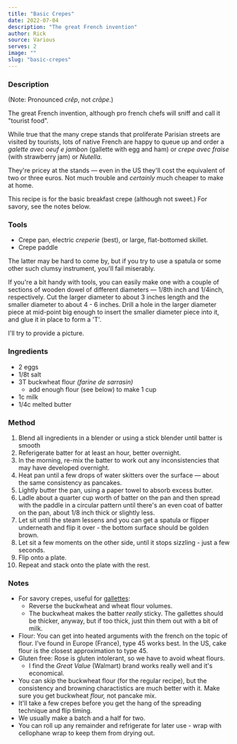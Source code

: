 ```yaml
---
title: "Basic Crepes"
date: 2022-07-04
description: "The great French invention"
author: Rick
source: Various
serves: 2
image: ""
slug: "basic-crepes"
---
```

### Description

(Note: Pronounced _cr&#x0115;p_, not _cr&#x0101;pe_.)

The great French invention, although pro french chefs will sniff and call it "tourist food".

While true that the many crepe stands that proliferate Parisian streets are visited by tourists, lots of native French are happy to queue up and order a _galette avec oeuf e jambon_ (gallette with egg and ham) or _crepe avec fraise_ (with strawberry jam) or _Nutella_.

They're pricey at the stands &mdash; even in the US they'll cost the equivalent of two or three euros.  Not much trouble and _certainly_ much cheaper to make at home.

This recipe is for the basic breakfast crepe (although not sweet.)  For savory, see the notes below.

### Tools

- Crepe pan, electric _creperie_ (best), or large, flat-bottomed skillet.
- Crepe paddle

The latter may be hard to come by, but if you try to use a spatula or some other such clumsy instrument, you'll fail miserably.

If you're a bit handy with tools, you can easily make one with a couple of sections of wooden dowel of different diameters &mdash; 1/8th inch and 1/4inch, respectively.  Cut the larger diameter to about 3 inches length and the smaller diameter to about 4 - 6 inches. Drill a hole in the larger diameter piece at mid-point big enough to insert the smaller diameter piece into it, and glue it in place to form a 'T'.

I'll try to provide a picture.

### Ingredients

- 2 eggs
- 1/8t salt
- 3T buckwheat flour _(farine de sarrasin)_
  - add enough flour (see below) to make 1 cup
- 1c milk
- 1/4c melted butter

### Method

1. Blend all ingredients in a blender or using a stick blender until batter is smooth
1. Referigerate batter for at least an hour, better overnight.
1. In the morning, re-mix the batter to work out any inconsistencies that may have developed overnight.
1. Heat pan until a few drops of water skitters over the surface &mdash; about the same consistency as pancakes.
1. Lightly butter the pan, using a paper towel to absorb excess butter.
1. Ladle about a quarter cup worth of batter on the pan and then spread with the paddle in a circular pattern until there's an even coat of batter on the pan, about 1/8 inch thick or slightly less.
1. Let sit until the steam lessens and you can get a spatula or flipper underneath and flip it over - the bottom surface should be golden brown.
1. Let sit a few moments on the other side, until it stops sizzling - just a few seconds.
1. Flip onto a plate.
1. Repeat and stack onto the plate with the rest.

### Notes

- For savory crepes, useful for [gallettes](/recipes/french/gallette):
  - Reverse the buckwheat and wheat flour volumes.
  - The buckwheat makes the batter _really_ sticky.  The gallettes should be thicker, anyway, but if too thick, just thin them out with a bit of milk.
- Flour: You can get into heated arguments with the french on the topic of flour.  I've found in Europe (France), type 45 works best.  In the US, cake flour is the closest approximation to type 45.
- Gluten free: Rose is gluten intolerant, so we have to avoid wheat flours.
  - I find the _Great Value_ (Walmart) brand works really well and it's economical.
- You can skip the buckwheat flour (for the regular recipe), but the consistency and browning charactistics are much better with it.  Make sure you get buckwheat _flour,_ not pancake mix.
- It'll take a few crepes before you get the hang of the spreading technique and flip timing.
- We usually make a batch and a half for two.
- You can roll up any remainder and refrigerate for later use - wrap with cellophane wrap to keep them from drying out.
